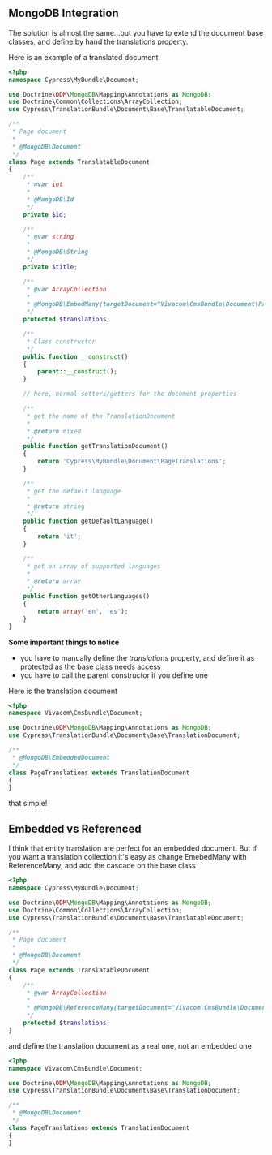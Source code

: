 MongoDB Integration
-------------------

The solution is almost the same...but you have to extend the document base classes, and define by hand the translations property.

Here is an example of a translated document

```php
<?php
namespace Cypress\MyBundle\Document;

use Doctrine\ODM\MongoDB\Mapping\Annotations as MongoDB;
use Doctrine\Common\Collections\ArrayCollection;
use Cypress\TranslationBundle\Document\Base\TranslatableDocument;

/**
 * Page document
 *
 * @MongoDB\Document
 */
class Page extends TranslatableDocument
{
    /**
     * @var int
     *
     * @MongoDB\Id
     */
    private $id;

    /**
     * @var string
     *
     * @MongoDB\String
     */
    private $title;

    /**
     * @var ArrayCollection
     *
     * @MongoDB\EmbedMany(targetDocument="Vivacom\CmsBundle\Document\PageTranslations")
     */
    protected $translations;

    /**
     * Class constructor
     */
    public function __construct()
    {
        parent::__construct();
    }

    // here, normal setters/getters for the document properties

    /**
     * get the name of the TranslationDocument
     *
     * @return mixed
     */
    public function getTranslationDocument()
    {
        return 'Cypress\MyBundle\Document\PageTranslations';
    }

    /**
     * get the default language
     *
     * @return string
     */
    public function getDefaultLanguage()
    {
        return 'it';
    }

    /**
     * get an array of supported languages
     *
     * @return array
     */
    public function getOtherLanguages()
    {
        return array('en', 'es');
    }
}
```

**Some important things to notice**

* you have to manually define the *translations* property, and define it as protected as the base class needs access
* you have to call the parent constructor if you define one


Here is the translation document

```php
<?php
namespace Vivacom\CmsBundle\Document;

use Doctrine\ODM\MongoDB\Mapping\Annotations as MongoDB;
use Cypress\TranslationBundle\Document\Base\TranslationDocument;

/**
 * @MongoDB\EmbeddedDocument
 */
class PageTranslations extends TranslationDocument
{
}
```

that simple!

Embedded vs Referenced
----------------------

I think that entity translation are perfect for an embedded document. But if you want a translation collection it's easy as change EmebedMany with ReferenceMany, and add the cascade on the base class

```php
<?php
namespace Cypress\MyBundle\Document;

use Doctrine\ODM\MongoDB\Mapping\Annotations as MongoDB;
use Doctrine\Common\Collections\ArrayCollection;
use Cypress\TranslationBundle\Document\Base\TranslatableDocument;

/**
 * Page document
 *
 * @MongoDB\Document
 */
class Page extends TranslatableDocument
{
    /**
     * @var ArrayCollection
     *
     * @MongoDB\ReferenceMany(targetDocument="Vivacom\CmsBundle\Document\PageTranslations", cascade={"all"})
     */
    protected $translations;
}
```

and define the translation document as a real one, not an embedded one

```php
<?php
namespace Vivacom\CmsBundle\Document;

use Doctrine\ODM\MongoDB\Mapping\Annotations as MongoDB;
use Cypress\TranslationBundle\Document\Base\TranslationDocument;

/**
 * @MongoDB\Document
 */
class PageTranslations extends TranslationDocument
{
}
```